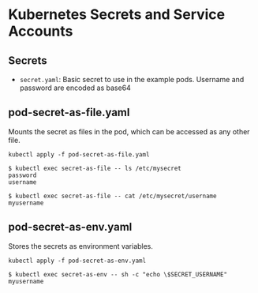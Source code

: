 Kubernetes Secrets and Service Accounts
===

Secrets
---

- `secret.yaml`: Basic secret to use in the example pods. Username and password are encoded as base64

pod-secret-as-file.yaml
---

Mounts the secret as files in the pod, which can be accessed as any other file. 

`kubectl apply -f pod-secret-as-file.yaml`

```
$ kubectl exec secret-as-file -- ls /etc/mysecret       
password
username
```

```
$ kubectl exec secret-as-file -- cat /etc/mysecret/username
myusername
```

pod-secret-as-env.yaml
---

Stores the secrets as environment variables.

`kubectl apply -f pod-secret-as-env.yaml`

```
$ kubectl exec secret-as-env -- sh -c "echo \$SECRET_USERNAME"
myusername
```